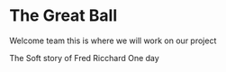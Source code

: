 # The Great Ball
Welcome team this is where we will work on our project

The Soft story of Fred Ricchard 
One day 
